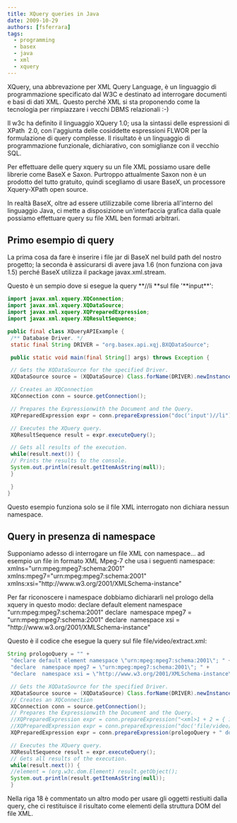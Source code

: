 ```yaml
---
title: XQuery queries in Java
date: 2009-10-29
authors: [fsferrara]
tags:
  - programming
  - basex
  - java
  - xml
  - xquery
---
```

<p>
  XQuery, una abbrevazione per XML Query Language, è un linguaggio di programmazione specificato dal W3C e destinato ad interrogare documenti e basi di dati XML. Questo perché XML si sta proponendo come la tecnologia per rimpiazzare i vecchi DBMS relazionali :-)
</p>

<p>
  Il w3c ha definito il linguaggio XQuery 1.0; usa la sintassi delle espressioni di XPath  2.0, con l'aggiunta delle cosiddette espressioni FLWOR per la formulazione di query complesse. Il risultato è un linguaggio di programmazione funzionale, dichiarativo, con somiglianze con il vecchio SQL.
</p>

<p>
  Per effettuare delle query xquery su un file XML possiamo usare delle librerie come BaseX e Saxon. Purtroppo attualmente Saxon non è un prodotto del tutto gratuito, quindi scegliamo di usare BaseX, un processore Xquery-XPath open source.
</p>

<!-- truncate -->

<p>
In realtà BaseX, oltre ad essere utlilizzabile come libreria all'interno del linguaggio Java, ci mette a disposizione un'interfaccia grafica dalla quale possiamo effettuare query su file XML ben formati arbitrari.
</p>

<h2>
  Primo esempio di query
</h2>

<p>
  La prima cosa da fare è inserire i file jar di BaseX nel build path del nostro progetto; la seconda è assicurarsi di avere java 1.6 (non funziona con java 1.5) perché BaseX utilizza il package javax.xml.stream.
</p>

<p>
  Questo è un sempio dove si esegue la query **//li **sul file '**input**':
</p>

```java
import javax.xml.xquery.XQConnection;
import javax.xml.xquery.XQDataSource;
import javax.xml.xquery.XQPreparedExpression;
import javax.xml.xquery.XQResultSequence;

public final class XQueryAPIExample {
 /** Database Driver. */
 static final String DRIVER = "org.basex.api.xqj.BXQDataSource";

 public static void main(final String[] args) throws Exception {

 // Gets the XQDataSource for the specified Driver.
 XQDataSource source = (XQDataSource) Class.forName(DRIVER).newInstance();

 // Creates an XQConnection
 XQConnection conn = source.getConnection();

 // Prepares the Expressionwith the Document and the Query.
 XQPreparedExpression expr = conn.prepareExpression("doc('input')//li");

 // Executes the XQuery query.
 XQResultSequence result = expr.executeQuery();

 // Gets all results of the execution.
 while(result.next()) {
 // Prints the results to the console.
 System.out.println(result.getItemAsString(null));
 }

 }
}
```

<p>
  Questo esempio funziona solo se il file XML interrogato non dichiara nessun namespace.
</p>

<h2>
  Query in presenza di namespace
</h2>

<p>
  Supponiamo adesso di interrogare un file XML con namespace... ad esempio un file in formato XML Mpeg-7 che usa i seguenti namespace:  
 xmlns="urn:mpeg:mpeg7:schema:2001"  
 xmlns:mpeg7="urn:mpeg:mpeg7:schema:2001"  
 xmlns:xsi="http://www.w3.org/2001/XMLSchema-instance"
</p>

<p>
  Per far riconoscere i namespace dobbiamo dichiararli nel prologo della xquery in questo modo:  
 declare default element namespace "urn:mpeg:mpeg7:schema:2001"  
 declare  namespace mpeg7 = "urn:mpeg:mpeg7:schema:2001"  
 declare  namespace xsi = "http://www.w3.org/2001/XMLSchema-instance"
</p>

<p>
  Questo è il codice che esegue la query sul file file/video/extract.xml:
</p>

```java
String prologoQuery = "" +
 "declare default element namespace \"urn:mpeg:mpeg7:schema:2001\"; " +
 "declare  namespace mpeg7 = \"urn:mpeg:mpeg7:schema:2001\"; " +
 "declare  namespace xsi = \"http://www.w3.org/2001/XMLSchema-instance\"; ";

 // Gets the XQDataSource for the specified Driver.
 XQDataSource source = (XQDataSource) Class.forName(DRIVER).newInstance();
 // Creates an XQConnection
 XQConnection conn = source.getConnection();
 // Prepares the Expressionwith the Document and the Query.
 //XQPreparedExpression expr = conn.prepareExpression("<xml>1 + 2 = { 1+2 }</xml>/text()");
 //XQPreparedExpression expr = conn.prepareExpression("doc('file/video/20090201_video_15213221.xml')//meta");
 XQPreparedExpression expr = conn.prepareExpression(prologoQuery + " doc('file/video/extract.xml')//Name");

 // Executes the XQuery query.
 XQResultSequence result = expr.executeQuery();
 // Gets all results of the execution.
 while(result.next()) {
 //element = (org.w3c.dom.Element) result.getObject();
 System.out.println(result.getItemAsString(null));
 }
```

<p>
  Nella riga 18 è commentato un altro modo per usare gli oggetti restiuiti dalla query, che ci restituisce il risultato come elementi della struttura DOM del file XML.
</p>
